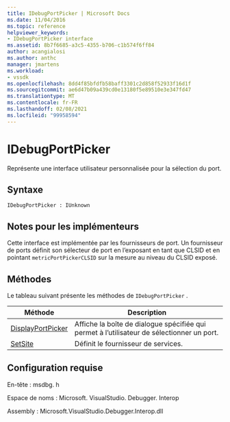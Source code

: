 ```yaml
---
title: IDebugPortPicker | Microsoft Docs
ms.date: 11/04/2016
ms.topic: reference
helpviewer_keywords:
- IDebugPortPicker interface
ms.assetid: 8b7f6685-a3c5-4355-b706-c1b574f6ff84
author: acangialosi
ms.author: anthc
manager: jmartens
ms.workload:
- vssdk
ms.openlocfilehash: 8dd4f85bfdfb58baff3301c2d858f52933f16d1f
ms.sourcegitcommit: ae6d47b09a439cd0e13180f5e89510e3e347fd47
ms.translationtype: MT
ms.contentlocale: fr-FR
ms.lasthandoff: 02/08/2021
ms.locfileid: "99958594"
---
```

# <a name="idebugportpicker"></a>IDebugPortPicker
Représente une interface utilisateur personnalisée pour la sélection du port.

## <a name="syntax"></a>Syntaxe

```
IDebugPortPicker : IUnknown
```

## <a name="notes-for-implementers"></a>Notes pour les implémenteurs
 Cette interface est implémentée par les fournisseurs de port. Un fournisseur de ports définit son sélecteur de port en l’exposant en tant que CLSID et en pointant `metricPortPickerCLSID` sur la mesure au niveau du CLSID exposé.

## <a name="methods"></a>Méthodes
 Le tableau suivant présente les méthodes de `IDebugPortPicker` .

|Méthode|Description|
|------------|-----------------|
|[DisplayPortPicker](../../../extensibility/debugger/reference/idebugportpicker-displayportpicker.md)|Affiche la boîte de dialogue spécifiée qui permet à l’utilisateur de sélectionner un port.|
|[SetSite](../../../extensibility/debugger/reference/idebugportpicker-setsite.md)|Définit le fournisseur de services.|

## <a name="requirements"></a>Configuration requise
 En-tête : msdbg. h

 Espace de noms : Microsoft. VisualStudio. Debugger. Interop

 Assembly : Microsoft.VisualStudio.Debugger.Interop.dll
